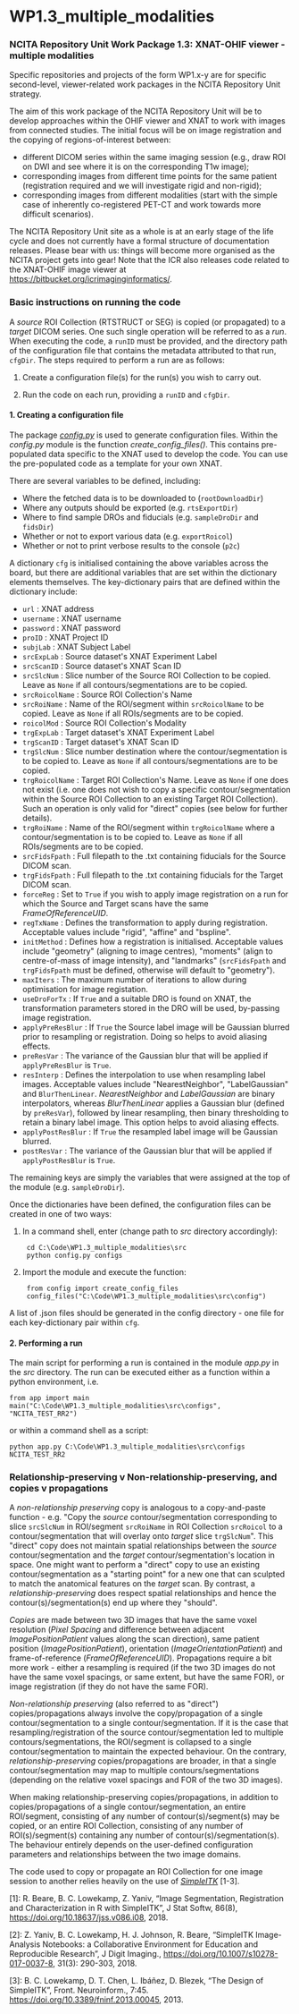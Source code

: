 # WP1.3_multiple_modalities

### NCITA Repository Unit Work Package 1.3: XNAT-OHIF viewer - multiple modalities
Specific repositories and projects of the form WP1.x-y are for specific second-level, viewer-related work packages in the NCITA Repository Unit strategy.

The aim of this work package of the NCITA Repository Unit will be to develop approaches within the OHIF viewer and XNAT to work with images from connected studies. The initial focus will be on image registration and the copying of regions-of-interest between:
* different DICOM series within the same imaging session (e.g., draw ROI on DWI and see where it is on the corresponding T1w image);
* corresponding images from different time points for the same patient (registration required and we will investigate rigid and non-rigid);
* corresponding images from different modalities (start with the simple case of inherently co-registered PET-CT and work towards more difficult scenarios).

The NCITA Repository Unit site as a whole is at an early stage of the life cycle and does not currently have a formal structure of documentation releases. Please bear with us: things will become more organised as the NCITA project gets into gear! Note that the ICR also releases code related to the XNAT-OHIF image viewer at https://bitbucket.org/icrimaginginformatics/. 

### Basic instructions on running the code

A *source* ROI Collection (RTSTRUCT or SEG) is copied (or propagated) to a *target* DICOM series.  One such single operation will be referred to as a *run*.  When executing the code, a `runID` must be provided, and the directory path of the configuration file that contains the metadata attributed to that run, `cfgDir`.  The steps required to perform a run are as follows:

1. Create a configuration file(s) for the run(s) you wish to carry out.

2. Run the code on each run, providing a `runID` and `cfgDir`.

#### 1. Creating a configuration file

The package [*config.py*](https://github.com/ncita-repository/WP1.3_multiple_modalities/blob/master/src/config.py) is used to generate configuration files.  Within the *config.py* module is the function *create_config_files()*.  This contains pre-populated data specific to the XNAT used to develop the code. You can use the pre-populated code as a template for your own XNAT.

There are several variables to be defined, including:

- Where the fetched data is to be downloaded to (`rootDownloadDir`)
- Where any outputs should be exported (e.g. `rtsExportDir`)
- Where to find sample DROs and fiducials (e.g. `sampleDroDir` and `fidsDir`)
- Whether or not to export various data (e.g. `exportRoicol`)
- Whether or not to print verbose results to the console (`p2c`)

A dictionary `cfg` is initialised containing the above variables across the board, but there are additional variables that are set within the dictionary elements themselves.  The key-dictionary pairs that are defined within the dictionary include:

- `url`           : XNAT address
- `username`      : XNAT username
- `password`      : XNAT password
- `proID`         : XNAT Project ID
- `subjLab`       : XNAT Subject Label
- `srcExpLab`     : Source dataset's XNAT Experiment Label
- `srcScanID`     : Source dataset's XNAT Scan ID
- `srcSlcNum`     : Slice number of the Source ROI Collection to be copied. Leave as `None` if all contours/segmentations are to be copied.
- `srcRoicolName` : Source ROI Collection's Name
- `srcRoiName`    : Name of the ROI/segment within `srcRoicolName` to be copied. Leave as `None` if all ROIs/segments are to be copied.
- `roicolMod`     : Source ROI Collection's Modality
- `trgExpLab`     : Target dataset's XNAT Experiment Label
- `trgScanID`     : Target dataset's XNAT Scan ID
- `trgSlcNum`     : Slice number destination where the contour/segmentation is to be copied to. Leave as `None` if all contours/segmentations are to be copied.
- `trgRoicolName` : Target ROI Collection's Name. Leave as `None` if one does not exist (i.e. one does not wish to copy a specific contour/segmentation within the Source ROI Collection to an existing Target ROI Collection). Such an operation is only valid for "direct" copies (see below for further details).
- `trgRoiName`    : Name of the ROI/segment within `trgRoicolName` where a contour/segmentation is to be copied to. Leave as `None` if all ROIs/segments are to be copied.
- `srcFidsFpath`  : Full filepath to the .txt containing fiducials for the Source DICOM scan.
- `trgFidsFpath`  : Full filepath to the .txt containing fiducials for the Target DICOM scan.
- `forceReg`      : Set to `True` if you wish to apply image registration on a run for which the Source and Target scans have the same *FrameOfReferenceUID*.
- `regTxName`     : Defines the transformation to apply during registration. Acceptable values include "rigid", "affine" and "bspline".
- `initMethod`    : Defines how a registration is initialised.  Acceptable values include "geometry" (aligning to image centres), "moments" (align to centre-of-mass of image intensity), and "landmarks" (`srcFidsFpath` and `trgFidsFpath` must be defined, otherwise will default to "geometry").
- `maxIters`      : The maximum number of iterations to allow during optimisation for image registation.
- `useDroForTx`   : If `True` and a suitable DRO is found on XNAT, the transformation parameters stored in the DRO will be used, by-passing image registration.
- `applyPreResBlur` : If `True` the Source label image will be Gaussian blurred prior to resampling or registration. Doing so helps to avoid aliasing effects.
- `preResVar`       : The variance of the Gaussian blur that will be applied if `applyPreResBlur` is `True`.
- `resInterp`       : Defines the interpolation to use when resampling label images.  Acceptable values include "NearestNeighbor", "LabelGaussian" and `BlurThenLinear`.  *NearestNeighbor* and *LabelGaussian* are binary interpolators, whereas *BlurThenLinear* applies a Gaussian blur (defined by `preResVar`), followed by linear resampling, then binary thresholding to retain a binary label image. This option helps to avoid aliasing effects.
- `applyPostResBlur` : If `True` the resampled label image will be Gaussian blurred.
- `postResVar`       : The variance of the Gaussian blur that will be applied if `applyPostResBlur` is `True`. 

The remaining keys are simply the variables that were assigned at the top of the module (e.g. `sampleDroDir`).

Once the dictionaries have been defined, the configuration files can be created in one of two ways:

1. In a command shell, enter (change path to *src* directory accordingly):

		cd C:\Code\WP1.3_multiple_modalities\src
		python config.py configs

2. Import the module and execute the function:
	
		from config import create_config_files
		config_files("C:\Code\WP1.3_multiple_modalities\src\config")

A list of .json files should be generated in the config directory - one file for each key-dictionary pair within `cfg`.

#### 2. Performing a run

The main script for performing a run is contained in the module *app.py* in the *src* directory.  The run can be executed either as a function within a python environment, i.e.

	from app import main
	main("C:\Code\WP1.3_multiple_modalities\src\configs", "NCITA_TEST_RR2")

or within a command shell as a script:

	python app.py C:\Code\WP1.3_multiple_modalities\src\configs NCITA_TEST_RR2

### Relationship-preserving v Non-relationship-preserving, and copies v propagations

A *non-relationship preserving* copy is analogous to a copy-and-paste function - e.g. "Copy the *source* contour/segmentation corresponding to slice `srcSlcNum` in ROI/segment `srcRoiName` in ROI Collection `srcRoicol` to a contour/segmentation that will overlay onto *target* slice `trgSlcNum`".  This "direct" copy does not maintain spatial relationships between the *source* contour/segmentation and the *target* contour/segmentation's location in space.  One might want to perform a "direct" copy to use an existing contour/segmentation as a "starting point" for a new one that can sculpted to match the anatomical features on the *target* scan.  By contrast, a *relationship-preserving* does respect spatial relationships and hence the contour(s)/segmentation(s) end up where they "should".

*Copies* are made between two 3D images that have the same voxel resolution (*Pixel Spacing* and difference between adjacent *ImagePositionPatient* values along the scan direction), same patient position (*ImagePositionPatient*), orientation (*ImageOrientationPatient*) and frame-of-reference (*FrameOfReferenceUID*).  Propagations require a bit more work - either a resampling is required (if the two 3D images do not have the same voxel spacings, or same extent, but have the same FOR), or image registration (if they do not have the same FOR).  

*Non-relationship preserving* (also referred to as "direct") copies/propagations always involve the copy/propagation of a single contour/segmentation to a single contour/segmentation.  If it is the case that resampling/registration of the source contour/segmentation led to multiple contours/segmentations, the ROI/segment is collapsed to a single contour/segmentation to maintain the expected behaviour.  On the contrary, *relationship-preserving* copies/propagations are broader, in that a single contour/segmentation may map to multiple contours/segmentations (depending on the relative voxel spacings and FOR of the two 3D images). 

When making relationship-preserving copies/propagations, in addition to copies/propagations of a single contour/segmentation, an entire ROI/segment, consisting of any number of contour(s)/segment(s) may be copied, or an entire ROI Collection, consisting of any number of ROI(s)/segment(s) containing any number of contour(s)/segmentation(s).  The behaviour entirely depends on the user-defined configuration parameters and relationships between the two image domains.

The code used to copy or propagate an ROI Collection for one image session to another relies heavily on the use of [*SimpleITK*](https://simpleitk.org/) [1-3].

[1]: R. Beare, B. C. Lowekamp, Z. Yaniv, “Image Segmentation, Registration and Characterization in R with SimpleITK”, J Stat Softw, 86(8), https://doi.org/10.18637/jss.v086.i08, 2018.

[2]: Z. Yaniv, B. C. Lowekamp, H. J. Johnson, R. Beare, “SimpleITK Image-Analysis Notebooks: a Collaborative Environment for Education and Reproducible Research”, J Digit Imaging., https://doi.org/10.1007/s10278-017-0037-8, 31(3): 290-303, 2018.

[3]: B. C. Lowekamp, D. T. Chen, L. Ibáñez, D. Blezek, “The Design of SimpleITK”, Front. Neuroinform., 7:45. https://doi.org/10.3389/fninf.2013.00045, 2013.
